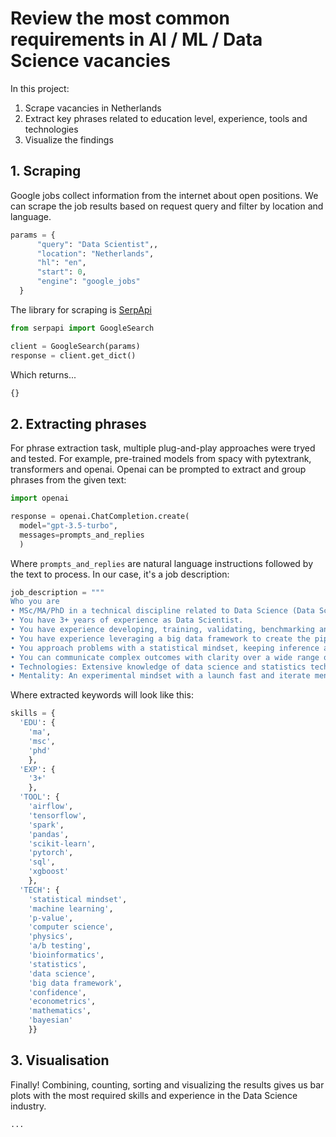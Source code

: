 # **Review the most common requirements in AI / ML / Data Science vacancies**

In this project:
1. Scrape vacancies in Netherlands
2. Extract key phrases related to education level, experience, tools and technologies
3. Visualize the findings

## **1. Scraping**

Google jobs collect information from the internet about open positions.
We can scrape the job results based on request query and filter by location and language.

```python
params = {
      "query": "Data Scientist",,
      "location": "Netherlands",
      "hl": "en",
      "start": 0,
      "engine": "google_jobs"
  }
```
The library for scraping is [SerpApi](https://serpapi.com/)
```python
from serpapi import GoogleSearch

client = GoogleSearch(params)
response = client.get_dict()
```
Which returns...
```python
{}
```

## **2. Extracting phrases**

For phrase extraction task, multiple plug-and-play approaches were tryed and tested. For example, pre-trained models from spacy with pytextrank, transformers and openai. Openai can be prompted to extract and group phrases from the given text:
```python
import openai

response = openai.ChatCompletion.create(
  model="gpt-3.5-turbo",
  messages=prompts_and_replies
  )
```
Where ```prompts_and_replies``` are natural language instructions followed by the text to process. In our case, it's a job description:
```python
job_description = """
Who you are
• MSc/MA/PhD in a technical discipline related to Data Science (Data Science, Physics, Computer Science, Econometrics, Bioinformatics, etc.)
• You have 3+ years of experience as Data Scientist.
• You have experience developing, training, validating, benchmarking and monitoring machine learning algorithms. 
• You have experience leveraging a big data framework to create the pipelines needed to feed the models with appropriate data. 
• You approach problems with a statistical mindset, keeping inference as a product of data science. Experience with statistical testing (confidence, p-value, A/B testing, Bayesian) is a plus. 
• You can communicate complex outcomes with clarity over a wide range of audiences. 
• Technologies: Extensive knowledge of data science and statistics techniques, toolsets and algorithms, such as e.g. Spark, Scikit-Learn, TensorFlow, PyTorch, XGBoost, Pandas, Airflow, SQL. 
• Mentality: An experimental mindset with a launch fast and iterate mentality. A strong statistics/mathematics background is a plus."""
```
Where extracted keywords will look like this:
```python
skills = {
  'EDU': {
    'ma',
    'msc',
    'phd'
    },
  'EXP': {
    '3+'
    },
  'TOOL': {
    'airflow',
    'tensorflow',
    'spark',
    'pandas',
    'scikit-learn',
    'pytorch',
    'sql',
    'xgboost'
    },
  'TECH': {
    'statistical mindset',
    'machine learning',
    'p-value',
    'computer science',
    'physics',
    'a/b testing',
    'bioinformatics',
    'statistics',
    'data science',
    'big data framework',
    'confidence',
    'econometrics',
    'mathematics',
    'bayesian'
    }}
```

## **3. Visualisation**

Finally! Combining, counting, sorting and visualizing the results gives us bar plots with the most required skills and experience in the Data Science industry.
```python
...
```
